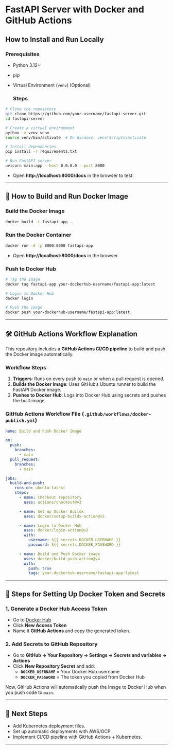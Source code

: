 # FastAPI Server with Docker and GitHub Actions

##  How to Install and Run Locally

### **Prerequisites**
- Python 3.12+
- pip
- Virtual Environment (`venv`) (Optional)

  ### **Steps**
```sh
# Clone the repository
git clone https://github.com/your-username/fastapi-server.git
cd fastapi-server

# Create a virtual environment
python -m venv venv
source venv/bin/activate  # On Windows: venv\Scripts\activate

# Install dependencies
pip install -r requirements.txt

# Run FastAPI server
uvicorn main:app --host 0.0.0.0 --port 8000
```

- Open **http://localhost:8000/docs** in the browser to test.

---

## 🐳 How to Build and Run Docker Image

### **Build the Docker Image**
```sh
docker build -t fastapi-app .
```

### **Run the Docker Container**
```sh
docker run -d -p 8000:8000 fastapi-app
```

- Open **http://localhost:8000/docs** in the browser.

### **Push to Docker Hub**
```sh
# Tag the image
docker tag fastapi-app your-dockerhub-username/fastapi-app:latest

# Login to Docker Hub
docker login

# Push the image
docker push your-dockerhub-username/fastapi-app:latest
```

---

## 🛠️ GitHub Actions Workflow Explanation
This repository includes a **GitHub Actions CI/CD pipeline** to build and push the Docker image automatically.

### **Workflow Steps**
1. **Triggers**: Runs on every push to `main` or when a pull request is opened.
2. **Builds the Docker Image**: Uses GitHub’s Ubuntu runner to build the FastAPI Docker image.
3. **Pushes to Docker Hub**: Logs into Docker Hub using secrets and pushes the built image.

### **GitHub Actions Workflow File (`.github/workflows/docker-publish.yml`)**
```yaml
name: Build and Push Docker Image

on:
  push:
    branches:
      - main
  pull_request:
    branches:
      - main

jobs:
  build-and-push:
    runs-on: ubuntu-latest
    steps:
      - name: Checkout repository
        uses: actions/checkout@v3

      - name: Set up Docker Buildx
        uses: docker/setup-buildx-action@v2

      - name: Login to Docker Hub
        uses: docker/login-action@v2
        with:
          username: ${{ secrets.DOCKER_USERNAME }}
          password: ${{ secrets.DOCKER_PASSWORD }}

      - name: Build and Push Docker image
        uses: docker/build-push-action@v4
        with:
          push: true
          tags: your-dockerhub-username/fastapi-app:latest
```

---

## 🔐 Steps for Setting Up Docker Token and Secrets

### **1. Generate a Docker Hub Access Token**
- Go to [Docker Hub](https://hub.docker.com/settings/security)
- Click **New Access Token**
- Name it **GitHub Actions** and copy the generated token.

### **2. Add Secrets to GitHub Repository**
- Go to **GitHub → Your Repository → Settings → Secrets and variables → Actions**
- Click **New Repository Secret** and add:
  - **`DOCKER_USERNAME`** = Your Docker Hub username
  - **`DOCKER_PASSWORD`** = The token you copied from Docker Hub

Now, GitHub Actions will automatically push the image to Docker Hub when you push code to `main`.

---

## 🎯 Next Steps
- Add Kubernetes deployment files.
- Set up automatic deployments with AWS/GCP.
- Implement CI/CD pipeline with GitHub Actions + Kubernetes.

---
